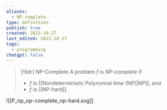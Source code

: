 ```yaml
---
aliases:
  - NP-complete
type: definition
publish: true
created: 2023-10-27
last_edited: 2023-10-27
tags:
  - programming
chatgpt: false
---
```

>[!tldr] NP-Complete
>A problem $f$ is *NP-complete* if
>- $f$ is [[Nondeterministic Polynomial time (NP)|NP]], and
>- $f$ is [[NP-hard]].

![[P_np_np-complete_np-hard.svg]]
